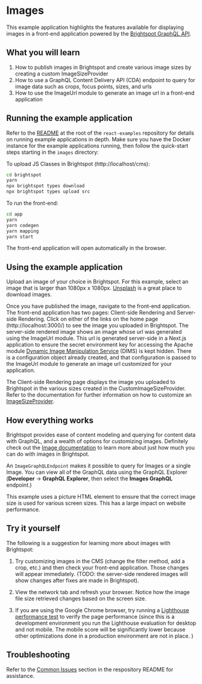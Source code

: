 # Images
This example application highlights the features available for displaying images in a front-end application powered by the [Brightspot GraphQL API](https://www.brightspot.com/documentation/brightspot-cms-developer-guide/latest/graphql-api).

## What you will learn
1. How to publish images in Brightspot and create various image sizes by creating a custom ImageSizeProvider
2. How to use a GraphQL Content Delivery API (CDA) endpoint to query for image data such as crops, focus points, sizes, and urls
3. How to use the ImageUrl module to generate an image url in a front-end application

## Running the example application
Refer to the [README](/README.md) at the root of the `react-examples` repository for details on running example applications in depth. Make sure you have the Docker instance for the example applications running, then follow the quick-start steps starting in the `images` directory:

To upload JS Classes in Brightspot (http://localhost/cms):

```sh
cd brightspot
yarn
npx brightspot types download
npx brightspot types upload src

```

To run the front-end:

```sh
cd app
yarn
yarn codegen
yarn mapping
yarn start
```

The front-end application will open automatically in the browser.
## Using the example application
Upload an image of your choice in Brightspot. For this example, select an image that is larger than 1080px x 1080px. [Unsplash](https://unsplash.com/) is a great place to download images.  

Once you have published the image, navigate to the front-end application. The front-end application has two pages:  Client-side Rendering and  Server-side Rendering. Click on either of the links on the home page (http://localhost:3000/) to see the image you uploaded in Brightspot. The server-side rendered image shows an image whose url was generated using the ImageUrl module. This url is generated server-side in a Next.js application to ensure the secret environment key for accessing the Apache module [Dynamic Image Manipulation Service](https://github.com/beetlebugorg/mod_dims) (DIMS) is kept hidden. There is a configuration object already created, and that configuration is passed to the ImageUrl module to generate an image url customized for your application. 

The Client-side Rendering page displays the image you uploaded to Brightspot in the various sizes created in the CustomImageSizeProvider. Refer to the documentation for further information on how to customize an [ImageSizeProvider](https://www.brightspot.com/documentation/brightspot-cms-developer-guide/latest/registering-image-sizes). 

## How everything works
Brightspot provides ease of content modeling and querying for content data with GraphQL, and a wealth of options for customizing images. Definitely check out the [Image documentation](https://www.brightspot.com/documentation/brightspot-cms-developer-guide/latest/images) to learn more about just how much you can do with images in Brightspot.

An `ImageGraphQLEndpoint` makes it possible to query for Images or a single Image. You can view all of the GraphQL data using the GraphQL Explorer (**Developer** &rarr; **GraphQL Explorer**, then select the **Images GraphQL** endpoint.)

This example uses a picture HTML element to ensure that the correct image size is used for various screen sizes. This has a large impact on website performance. 

## Try it yourself
The following is a suggestion for learning more about images with Brightspot:
1. Try customizing images in the CMS (change the filter method, add a crop, etc.) and then check your front-end application. Those changes will appear immediately. (TODO: the server-side rendered images will show changes after fixes are made in Brightspot).

2. View the network tab and refresh your browser. Notice how the image file size retrieved changes based on the screen size.

3. If you are using the Google Chrome browser, try running a [Lighthouse performance test](https://developer.chrome.com/docs/lighthouse/overview/) to verify the page performance (since this is a development environment you run the Lighthouse evaluation for desktop and not mobile. The mobile score will be significantly lower because other optimizations done in a production environment are not in place. )
## Troubleshooting
Refer to the [Common Issues](/README.md) section in the respository README for assistance.